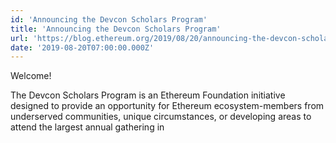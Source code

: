```yaml
---
id: 'Announcing the Devcon Scholars Program'
title: 'Announcing the Devcon Scholars Program'
url: 'https://blog.ethereum.org/2019/08/20/announcing-the-devcon-scholars-program/'
date: '2019-08-20T07:00:00.000Z'
---
```

Welcome!

The Devcon Scholars Program is an Ethereum Foundation initiative designed to provide an opportunity for Ethereum ecosystem-members from underserved communities, unique circumstances, or developing areas to attend the largest annual gathering in